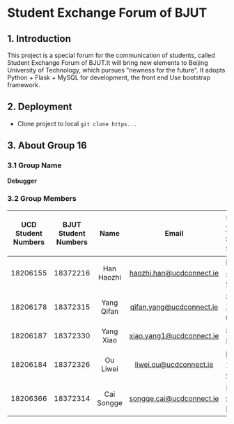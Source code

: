 # **Student Exchange Forum of BJUT**
## **1.  Introduction**
This project is a special forum for the communication of students, called Student Exchange Forum of BJUT.It will bring new elements to Beijing University of Technology, which pursues "newness for the future". It adopts Python + Flask + MySQL for development, the front end Use bootstrap framework.
## **2. Deployment**
* Clone project to local
```git clone https...```

## **3.**  **About Group 16**
### **3.1 Group Name**
**Debugger**

### **3.2  Group Members**

| UCD Student Numbers | BJUT Student Numbers |    Name    |          Email           | 中文名字 |
| :-----------------: | :------------------: | :--------: | :----------------------: | :------: |
|      18206155       |       18372216       | Han Haozhi | haozhi.han@ucdconnect.ie |  韩昊知  |
|      18206178       |       18372315       | Yang Qifan | qifan.yang@ucdconnect.ie |  杨其帆  |
|      18206187       |       18372330       | Yang Xiao  | xiao.yang1@ucdconnect.ie |   杨骁   |
|      18206184       |       18372326       |  Ou Liwei  |  liwei.ou@ucdconnect.ie  |  欧立炜  |
|      18206366       |       18372314       | Cai Songge | songge.cai@ucdconnect.ie |  蔡颂歌  |
